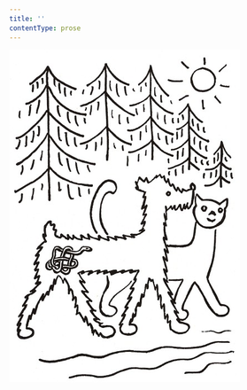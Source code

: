 ```yaml
---
title: ''
contentType: prose
---
```


<section>

![povidani_o_pejskovi_a_kocicce_009](./resources/povidani_o_pejskovi_a_kocicce_009.jpg)

</section>
